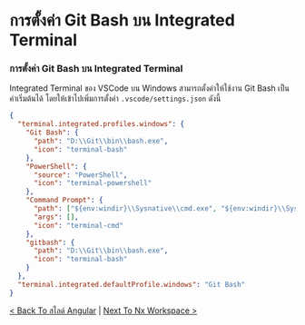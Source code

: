 # การตั้งค่า Git Bash บน Integrated Terminal

### การตั้งค่า Git Bash บน Integrated Terminal

Integrated Terminal ของ VSCode บน Windows สามารถตั้งค่าให้ใช้งาน Git Bash เป็นค่าเริ่มต้นได้ โดยให้เข้าไปเพิ่มการตั้งค่า `.vscode/settings.json` ดังนี้

```json
{
  "terminal.integrated.profiles.windows": {
    "Git Bash": {
      "path": "D:\\Git\\bin\\bash.exe",
      "icon": "terminal-bash"
    },
    "PowerShell": {
      "source": "PowerShell",
      "icon": "terminal-powershell"
    },
    "Command Prompt": {
      "path": ["${env:windir}\\Sysnative\\cmd.exe", "${env:windir}\\System32\\cmd.exe"],
      "args": [],
      "icon": "terminal-cmd"
    },
    "gitbash": {
      "path": "D:\\Git\\bin\\bash.exe",
      "icon": "terminal-bash"
    }
  },
  "terminal.integrated.defaultProfile.windows": "Git Bash"
}
```

[&lt; Back To สไลด์ Angular](Slide-Angular.md) | [Next To Nx Workspace &gt;](Nx-Workspace.md)
